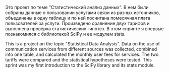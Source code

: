 Это проект по теме "Статистический анализ данных". В нем были собраны данные о пользовании услугами связи из разных источников, объединены в одну таблицу и по ней  посчитана помесячная плата пользователей за услуги. Произведено сравнение двух тарифов и выполнена проверка статистических гипотез. В этом спринте я впервые познакомился с библиотекой SciPy и ее модулем stats.

This is a project on the topic "Statistical Data Analysis". Data on the use of communication services from different sources was collected, combined into one table, and calculated the monthly user fees for services. The two tariffs were compared and the statistical hypotheses were tested. This sprint was my first introduction to the SciPy library and its stats module.
